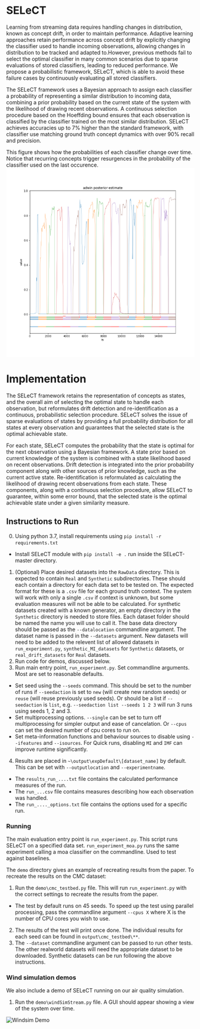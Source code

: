 # SELeCT
Learning from streaming data requires handling changes in distribution, known as concept drift, in order to maintain performance. Adaptive learning approaches retain performance across concept drift by explicitly changing the classifier used to handle incoming observations, allowing changes in distribution to be tracked and adapted to.However, previous methods fail to select the optimal classifier in many common scenarios due to sparse evaluations of stored classifiers, leading to reduced performance. We propose a probabilistic framework, SELeCT, which is able to avoid these failure cases by continuously evaluating all stored classifiers.

The SELeCT framework uses a Bayesian approach to assign each classifier a probability of representing a similar distribution to incoming data, combining a prior probability based on the current state of the system with the likelihood of drawing recent observations. A continuous selection procedure based on the Hoeffding bound ensures that each observation is classified by the classifier trained on the most similar distribution. SELeCT achieves accuracies up to 7% higher than the standard framework, with  classifier use matching ground truth concept dynamics with over 90% recall and precision. 

This figure shows how the probabilities of each classifier change over time. Notice that recurring concepts trigger resurgences in the probability of the classifier used on the last occurence.
![State Probabilities](AD-posterior.png)
# Implementation

The SELeCT framework retains the representation of concepts as states, and the overall aim of selecting the optimal state to handle each observation, but reformulates drift detection and re-identification as a continuous, probabilistic selection procedure. SELeCT solves the issue of sparse evaluations of states by providing a full probability distribution for all states at every observation and guarantees that the selected state is the optimal achievable state.

For each state, SELeCT computes the probability that the state is optimal for the next observation using a Bayesian framework. A state prior based on current knowledge of the system is combined with a state likelihood based on recent observations. Drift detection is integrated into the prior probability component along with other sources of prior knowledge, such as the current active state. Re-identification is reformulated as calculating the likelihood of drawing recent observations from each state. These components, along with a continuous selection procedure, allow SELeCT to guarantee, within some error bound, that the selected state is the optimal achievable state under a given similarity measure.

## Instructions to Run
0. Using python 3.7, install requirements using `pip install -r requirements.txt`
- Install SELeCT module with `pip install -e .` run inside the SELeCT-master directory.
1. (Optional) Place desired datasets into the `RawData` directory. This is expected to contain `Real` and `Synthetic` subdirectories. These should each contain a directory for each data set to be tested on. The expected format for these is a `.csv` file for each ground truth context. The system will work with only a single `.csv` if context is unknown, but some evaluation measures will not be able to be calculated. For synthetic datasets created with a known generator, an empty directory in the `Synthetic` directory is needed to store files. Each dataset folder should be named the name you will use to call it. The base data directory should be passed as the `--datalocation` commandline argument. The dataset name is passed in the `--datasets` argument. New datasets will need to be added to the relevent list of allowed datasets in `run_experiment.py`, `synthetic_MI_datasets` for `Synthetic` datasets, or `real_drift_datasets` for `Real` datasets.
2. Run code for demos, discussed below.
3. Run main entry point, `run_experiment.py`. Set commandline arguments. Most are set to reasonable defaults. 
- Set seed using the `--seeds` command. This should be set to the number of runs if `--seedaction` is set to `new` (will create new random seeds) or `reuse` (will reuse previously used seeds). Or should be a list if `--seedaction` is `list`, e.g. `--seedaction list --seeds 1 2 3` will run 3 runs using seeds 1, 2 and 3.
- Set multiprocessing options. `--single` can be set to turn off multiprocessing for simpler output and ease of cancelation. Or `--cpus` can set the desired number of cpu cores to run on.
- Set meta-information functions and behaviour sources to disable using `--ifeatures` and `--isources`. For Quick runs, disabling `MI` and `IMF` can improve runtime significantly.
4. Results are placed in `~\output\expDefault\[dataset_name]` by default. This can be set with `--outputlocation` and `--experimentname`.
- The `results_run_....txt` file contains the calculated performance measures of the run.
- The `run_...csv` file contains measures describing how each observation was handled.
- The `run_...._options.txt` file contains the options used for a specific run.


### Running
The main evaluation entry point is `run_experiment.py`. This script runs SELeCT on a specified data set. 
`run_experiment_moa.py` runs the same experiment calling a moa classifier on the commandline. Used to test against baselines.

The `demo` directory gives an example of recreating results from the paper. To recreate the results on the CMC dataset:
1. Run the `demo\cmc_testbed.py` file. This will run `run_experiment.py` with the correct settings to recreate the results from the paper.
- The test by default runs on 45 seeds. To speed up the test using parallel processing, pass the commandline argument `--cpus X` where X is the number of CPU cores you wish to use.
2. The results of the test will print once done. The individual results for each seed can be found in `output\cmc_testbed\**`.
3. The `--dataset` commandline argument can be passed to run other tests. The other realworld datasets will need the appropriate dataset to be downloaded. Synthetic datasets can be run following the above instructions.



### Wind simulation demos
We also include a demo of SELeCT running on our air quality simulation. 
1. Run the `demo\windSimStream.py` file. A GUI should appear showing a view of the system over time.

![Windsim Demo](wind_demo.gif)